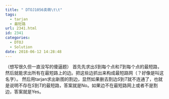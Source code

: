 ```yaml
---
title: " DTOJ1056卖萌\t\t"
tags:
  - tarjan
  - 最短路
url: 2341.html
id: 2341
categories:
  - DTOJ
  - Solution
date: 2018-06-12 14:28:48
---
```


（想写很久但一直没写的傻逼题） 首先先求出$S$到每个点和$T$到每个点的最短路，然后就能求出所有在最短路上的边。把这些边抓出来构成最短路网（？好像是叫这名字）。 然后用tarjan求出新图的割边，显然如果删去割边$S$到$T$就不连通了，也就是说明不存在$S$到$T$的最短路，答案就是No。如果边不在最短路网上或者不是割边，答案就是Yes。